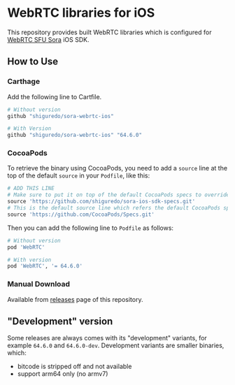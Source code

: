 # WebRTC libraries for iOS

This repository provides built WebRTC libraries which is configured for [WebRTC SFU Sora](https://sora.shiguredo.jp) iOS SDK.

## How to Use

### Carthage

Add the following line to Cartfile.

```ruby
# Without version
github "shiguredo/sora-webrtc-ios"

# With Version
github "shiguredo/sora-webrtc-ios" "64.6.0"
```

### CocoaPods

To retrieve the binary using CocoaPods, you need to add a `source` line at the top of the default `source` in your `Podfile`, like this:

```ruby
# ADD THIS LINE
# Make sure to put it on top of the default CocoaPods specs to override "WebRTC" reference!
source 'https://github.com/shiguredo/sora-ios-sdk-specs.git'
# This is the default source line which refers the default CocoaPods specs
source 'https://github.com/CocoaPods/Specs.git'
```

Then you can add the following line to `Podfile` as follows:

```ruby
# Without version
pod 'WebRTC'

# With version
pod 'WebRTC', '= 64.6.0'
```

### Manual Download

Available from [releases](https://github.com/shiguredo/sora-webrtc-ios/releases) page of this repository.

## "Development" version

Some releases are always comes with its "development" variants, for example `64.6.0` and `64.6.0-dev`. Development variants are smaller binaries, which:

- bitcode is stripped off and not available
- support arm64 only (no armv7)
